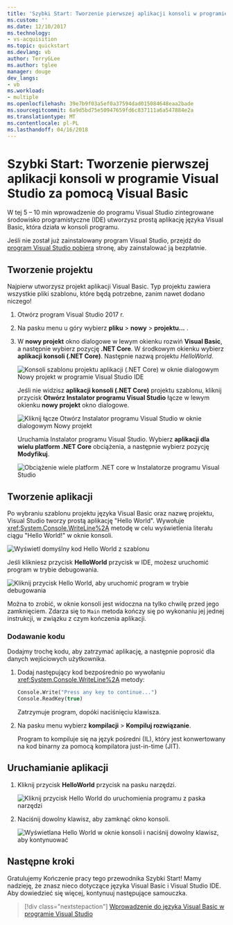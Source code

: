 ```yaml
---
title: 'Szybki Start: Tworzenie pierwszej aplikacji konsoli w programie Visual Studio za pomocą Visual Basic | Dokumentacja firmy Microsoft'
ms.custom: ''
ms.date: 12/10/2017
ms.technology:
- vs-acquisition
ms.topic: quickstart
ms.devlang: vb
author: TerryGLee
ms.author: tglee
manager: douge
dev_langs:
- vb
ms.workload:
- multiple
ms.openlocfilehash: 39e7b9f03a5ef0a37594dad015084648eaa2bade
ms.sourcegitcommit: 6a9d5bd75e50947659fd6c837111a6a547884e2a
ms.translationtype: MT
ms.contentlocale: pl-PL
ms.lasthandoff: 04/16/2018
---
```

# <a name="quickstart-create-your-first-console-app-in-visual-studio-with-visual-basic"></a>Szybki Start: Tworzenie pierwszej aplikacji konsoli w programie Visual Studio za pomocą Visual Basic
W tej 5 – 10 min wprowadzenie do programu Visual Studio zintegrowane środowisko programistyczne (IDE) utworzysz prostą aplikację języka Visual Basic, która działa w konsoli programu.

Jeśli nie został już zainstalowany program Visual Studio, przejdź do [program Visual Studio pobiera](https://aka.ms/vsdownload?utm_source=mscom&utm_campaign=msdocs) stronę, aby zainstalować ją bezpłatnie.

## <a name="create-a-project"></a>Tworzenie projektu
Najpierw utworzysz projekt aplikacji Visual Basic. Typ projektu zawiera wszystkie pliki szablonu, które będą potrzebne, zanim nawet dodano niczego!

1. Otwórz program Visual Studio 2017 r.

2. Na pasku menu u góry wybierz **pliku** > **nowy** > **projektu...** .

3. W **nowy projekt** okno dialogowe w lewym okienku rozwiń **Visual Basic**, a następnie wybierz pozycję **.NET Core**. W środkowym okienku wybierz **aplikacji konsoli (.NET Core)**. Następnie nazwą projektu *HelloWorld*.

   ![Konsoli szablonu projektu aplikacji (.NET Core) w oknie dialogowym Nowy projekt w programie Visual Studio IDE](../ide/media/new-project-vb-dotnetcore-helloworld-console-app.png)

     Jeśli nie widzisz **aplikacji konsoli (.NET Core)** projektu szablonu, kliknij przycisk **Otwórz Instalator programu Visual Studio** łącze w lewym okienku **nowy projekt** okno dialogowe.

   ![Kliknij łącze Otwórz Instalator programu Visual Studio w oknie dialogowym Nowy projekt](../ide/media/vb-open-visual-studio-installer-hello-world.png)

     Uruchamia Instalator programu Visual Studio. Wybierz **aplikacji dla wielu platform .NET Core** obciążenia, a następnie wybierz pozycję **Modyfikuj**.

     ![Obciążenie wiele platform .NET core w Instalatorze programu Visual Studio](../ide/media/dot-net-core-xplat-dev-workload.png)

## <a name="create-the-application"></a>Tworzenie aplikacji
Po wybraniu szablonu projektu języka Visual Basic oraz nazwę projektu, Visual Studio tworzy prostą aplikację "Hello World". Wywołuje <xref:System.Console.WriteLine%2A> metodę w celu wyświetlenia literału ciągu "Hello World!" w oknie konsoli.

![Wyświetl domyślny kod Hello World z szablonu](../ide/media/vb-console-helloworld-template.png)

Jeśli klikniesz przycisk **HelloWorld** przycisk w IDE, możesz uruchomić program w trybie debugowania.

  ![Kliknij przycisk Hello World, aby uruchomić program w trybie debugowania](../ide/media/vb-console-hello-world-button.png)

Można to zrobić, w oknie konsoli jest widoczna na tylko chwilę przed jego zamknięciem. Zdarza się to `Main` metoda kończy się po wykonaniu jej jednej instrukcji, w związku z czym kończenia aplikacji.

### <a name="add-some-code"></a>Dodawanie kodu
Dodajmy trochę kodu, aby zatrzymać aplikację, a następnie poprosić dla danych wejściowych użytkownika.

1. Dodaj następujący kod bezpośrednio po wywołaniu <xref:System.Console.WriteLine%2A> metody:

   ```vb
   Console.Write("Press any key to continue...")
   Console.ReadKey(true)
   ```
   Zatrzymuje program, dopóki naciśnięciu klawisza.

2. Na pasku menu wybierz **kompilacji** > **Kompiluj rozwiązanie**.

   Program to kompiluje się na język pośredni (IL), który jest konwertowany na kod binarny za pomocą kompilatora just-in-time (JIT).

## <a name="run-the-application"></a>Uruchamianie aplikacji
1. Kliknij przycisk **HelloWorld** przycisk na pasku narzędzi.

   ![Kliknij przycisk Hello World do uruchomienia programu z paska narzędzi](../ide/media/vb-console-hello-world-button.png)

2. Naciśnij dowolny klawisz, aby zamknąć okno konsoli.

   ![Wyświetlana Hello World w oknie konsoli i naciśnij dowolny klawisz, aby kontynuować](../ide/media/vb-console-hello-world-press-any-key.png)

## <a name="next-steps"></a>Następne kroki
Gratulujemy Kończenie pracy tego przewodnika Szybki Start! Mamy nadzieję, że znasz nieco dotyczące języka Visual Basic i Visual Studio IDE. Aby dowiedzieć się więcej, kontynuuj następujące samouczka.

> [!div class="nextstepaction"]
> [Wprowadzenie do języka Visual Basic w programie Visual Studio](tutorial-visual-basic-console.md)
